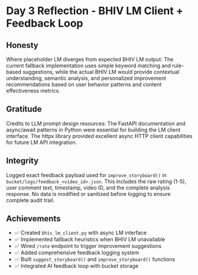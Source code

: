 # Day 3 Reflection - BHIV LM Client + Feedback Loop

## Honesty
Where placeholder LM diverges from expected BHIV LM output: The current fallback implementation uses simple keyword matching and rule-based suggestions, while the actual BHIV LM would provide contextual understanding, semantic analysis, and personalized improvement recommendations based on user behavior patterns and content effectiveness metrics.

## Gratitude
Credits to LLM prompt design resources: The FastAPI documentation and async/await patterns in Python were essential for building the LM client interface. The httpx library provided excellent async HTTP client capabilities for future LM API integration.

## Integrity
Logged exact feedback payload used for `improve_storyboard()` in `bucket/logs/feedback_<video_id>.json`. This includes the raw rating (1-5), user comment text, timestamp, video ID, and the complete analysis response. No data is modified or sanitized before logging to ensure complete audit trail.

## Achievements  
- ✅ Created `bhiv_lm_client.py` with async LM interface
- ✅ Implemented fallback heuristics when BHIV LM unavailable
- ✅ Wired `/rate` endpoint to trigger improvement suggestions
- ✅ Added comprehensive feedback logging system
- ✅ Built `suggest_storyboard()` and `improve_storyboard()` functions
- ✅ Integrated AI feedback loop with bucket storage